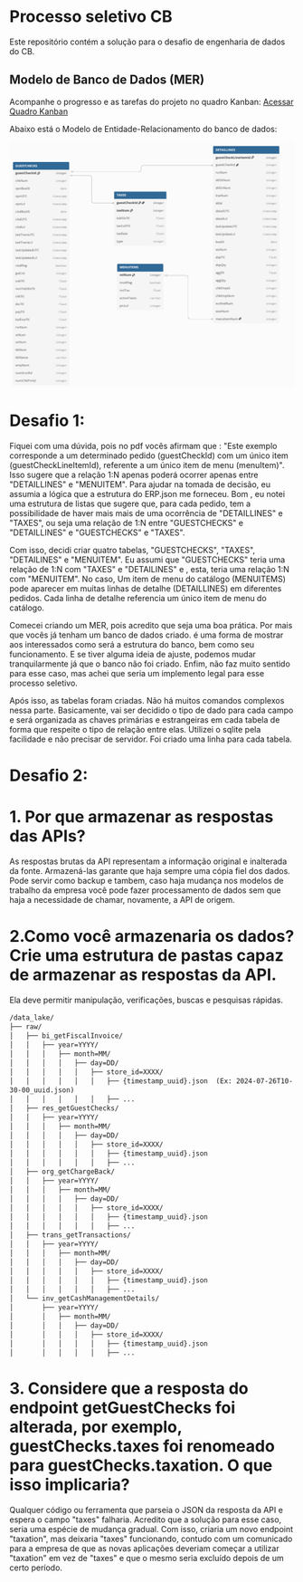 # Processo seletivo CB

Este repositório contém a solução para o desafio de engenharia de dados do CB.

## Modelo de Banco de Dados (MER)

Acompanhe o progresso e as tarefas do projeto no quadro Kanban:
[Acessar Quadro Kanban](https://github.com/users/joaocabeca2/projects/1/views/1) 

Abaixo está o Modelo de Entidade-Relacionamento do banco de dados:

![Diagrama do Modelo de Entidade-Relacionamento](cb_images/mer.png)

# Desafio 1:
Fiquei com uma dúvida, pois no pdf vocês afirmam que : "Este exemplo corresponde a um determinado pedido (guestCheckId) com um único item  
(guestCheckLineItemId), referente a um único item de menu (menuItem)". Isso sugere que a relação 1:N apenas poderá ocorrer apenas
entre "DETAILLINES" e "MENUITEM". Para ajudar na tomada de decisão, eu assumia a lógica que a estrutura do ERP.json me forneceu. Bom ,
eu notei uma estrutura de listas que sugere que, para cada pedido, tem a possibilidade de haver mais
mais de uma ocorrência de "DETAILLINES" e "TAXES", ou seja uma relação de 1:N entre "GUESTCHECKS" e "DETAILLINES" e "GUESTCHECKS" e "TAXES".

Com isso, decidi criar quatro tabelas, "GUESTCHECKS", "TAXES", "DETAILINES" e "MENUITEM". Eu assumi
que "GUESTCHECKS" teria uma relação de 1:N com "TAXES" e "DETAILINES" e , esta, teria uma relação 1:N com "MENUITEM". No caso,
Um item de menu do catálogo (MENUITEMS) pode aparecer em muitas linhas de detalhe (DETAILLINES) em diferentes pedidos. Cada linha de detalhe
referencia um único item de menu do catálogo. 

Comecei criando um MER, pois acredito que seja uma boa prática. Por mais que vocês já tenham um banco de dados criado. é uma forma
de mostrar aos interessados como será a estrutura do banco, bem como seu funcionamento. E se tiver alguma ideia de ajuste, podemos
mudar tranquilarmente já que o banco não foi criado. Enfim, não faz muito sentido para esse caso, mas achei que seria um implemento
legal para esse processo seletivo.

Após isso, as tabelas foram criadas. Não há muitos comandos complexos nessa parte. Basicamente, vai ser decidido o tipo de dado para cada campo
e será organizada as chaves primárias e estrangeiras em cada tabela de forma que respeite o tipo de relação entre elas. Utilizei o sqlite pela facilidade
e não precisar de servidor. Foi criado uma linha para cada tabela.

# Desafio 2:

# 1. Por que armazenar as respostas das APIs?

As respostas brutas da API representam a informação original e inalterada da fonte. Armazená-las garante que haja sempre uma cópia fiel dos dados. Pode servir
como backup e tambem, caso haja mudança nos modelos de trabalho da empresa você pode fazer processamento de dados sem que haja a necessidade de chamar, novamente,
a API de origem.

# 2.Como você armazenaria os dados? Crie uma estrutura de pastas capaz de armazenar as respostas da API. 
Ela deve permitir manipulação, verificações, buscas e pesquisas rápidas.

```text
/data_lake/
├── raw/
│   ├── bi_getFiscalInvoice/
│   │   ├── year=YYYY/
│   │   │   ├── month=MM/
│   │   │   │   ├── day=DD/
│   │   │   │   │   ├── store_id=XXXX/
│   │   │   │   │   │   ├── {timestamp_uuid}.json  (Ex: 2024-07-26T10-30-00_uuid.json)
│   │   │   │   │   │   ├── ...
│   ├── res_getGuestChecks/
│   │   ├── year=YYYY/
│   │   │   ├── month=MM/
│   │   │   │   ├── day=DD/
│   │   │   │   │   ├── store_id=XXXX/
│   │   │   │   │   │   ├── {timestamp_uuid}.json
│   │   │   │   │   │   ├── ...
│   ├── org_getChargeBack/
│   │   ├── year=YYYY/
│   │   │   ├── month=MM/
│   │   │   │   ├── day=DD/
│   │   │   │   │   ├── store_id=XXXX/
│   │   │   │   │   │   ├── {timestamp_uuid}.json
│   │   │   │   │   │   ├── ...
│   ├── trans_getTransactions/
│   │   ├── year=YYYY/
│   │   │   ├── month=MM/
│   │   │   │   ├── day=DD/
│   │   │   │   │   ├── store_id=XXXX/
│   │   │   │   │   │   ├── {timestamp_uuid}.json
│   │   │   │   │   │   ├── ...
│   └── inv_getCashManagementDetails/
│       ├── year=YYYY/
│       │   ├── month=MM/
│       │   │   ├── day=DD/
│       │   │   │   ├── store_id=XXXX/
│       │   │   │   │   ├── {timestamp_uuid}.json
│       │   │   │   │   ├── ...
```



# 3. Considere que a resposta do endpoint getGuestChecks foi alterada, por exemplo, guestChecks.taxes foi renomeado para guestChecks.taxation. O que isso implicaria?

Qualquer código ou ferramenta que parseia o JSON da resposta da API e espera o campo "taxes" falharia. Acredito que a solução para esse caso, seria uma espécie
de mudança gradual. Com isso, criaria um novo endpoint "taxation", mas deixaria "taxes" funcionando, contudo com um comunicado para a empresa de que as novas
aplicações deveriam começar a utilizar "taxation" em vez de "taxes" e que o mesmo seria excluído depois de um certo período.


